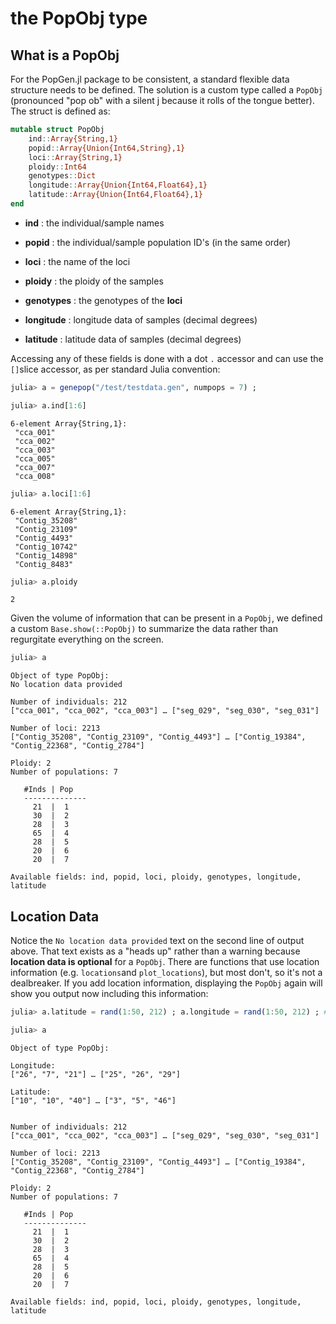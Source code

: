 # the PopObj type

## What is a PopObj

For the PopGen.jl package to be consistent, a standard flexible data structure needs to be defined. The solution is a custom type called a `PopObj` (pronounced "pop ob" with a silent j because it rolls of the tongue better).  The struct is defined as:

```julia
mutable struct PopObj
    ind::Array{String,1}
    popid::Array{Union{Int64,String},1}
    loci::Array{String,1}
    ploidy::Int64
    genotypes::Dict
    longitude::Array{Union{Int64,Float64},1}
    latitude::Array{Union{Int64,Float64},1}
end
```

- **ind** : the individual/sample names
- **popid** : the individual/sample population ID's (in the same order)
- **loci** : the name of the loci
- **ploidy** : the ploidy of the samples
- **genotypes** : the genotypes of the **loci**

- **longitude** : longitude data of samples (decimal degrees)
- **latitude** : latitude data of samples (decimal degrees)

Accessing any of these fields is done with a dot `.` accessor and can use the `[]`slice accessor, as per standard Julia convention:

```julia
julia> a = genepop("/test/testdata.gen", numpops = 7) ;

julia> a.ind[1:6]
```

```
6-element Array{String,1}:
 "cca_001"
 "cca_002"
 "cca_003"
 "cca_005"
 "cca_007"
 "cca_008"
```

```julia
julia> a.loci[1:6]
```

```
6-element Array{String,1}:
 "Contig_35208"
 "Contig_23109"
 "Contig_4493" 
 "Contig_10742"
 "Contig_14898"
 "Contig_8483" 
```

```julia
julia> a.ploidy
```

```
2
```



Given the volume of information that can be present in a `PopObj`, we defined a custom `Base.show(::PopObj)` to summarize the data rather than regurgitate everything on the screen. 

```julia
julia> a
```

```
Object of type PopObj:
No location data provided

Number of individuals: 212
["cca_001", "cca_002", "cca_003"] … ["seg_029", "seg_030", "seg_031"]

Number of loci: 2213
["Contig_35208", "Contig_23109", "Contig_4493"] … ["Contig_19384", "Contig_22368", "Contig_2784"]

Ploidy: 2
Number of populations: 7

   #Inds | Pop
   --------------
     21  |  1
     30  |  2
     28  |  3
     65  |  4
     28  |  5
     20  |  6
     20  |  7

Available fields: ind, popid, loci, ploidy, genotypes, longitude, latitude
```



## Location Data

Notice the `No location data provided` text on the second line of output above. That text exists as a "heads up" rather than a warning because **location data is optional** for a `PopObj`. There are functions that use location information (e.g. `locations`and `plot_locations`), but most don't, so it's not a dealbreaker. If you add location information, displaying the `PopObj` again will show you output now including this information:

```julia
julia> a.latitude = rand(1:50, 212) ; a.longitude = rand(1:50, 212)	; # assign random location data

julia> a
```

```
Object of type PopObj:

Longitude:
["26", "7", "21"] … ["25", "26", "29"]

Latitude:
["10", "10", "40"] … ["3", "5", "46"]


Number of individuals: 212
["cca_001", "cca_002", "cca_003"] … ["seg_029", "seg_030", "seg_031"]

Number of loci: 2213
["Contig_35208", "Contig_23109", "Contig_4493"] … ["Contig_19384", "Contig_22368", "Contig_2784"]

Ploidy: 2
Number of populations: 7

   #Inds | Pop
   --------------
     21  |  1
     30  |  2
     28  |  3
     65  |  4
     28  |  5
     20  |  6
     20  |  7

Available fields: ind, popid, loci, ploidy, genotypes, longitude, latitude
```

